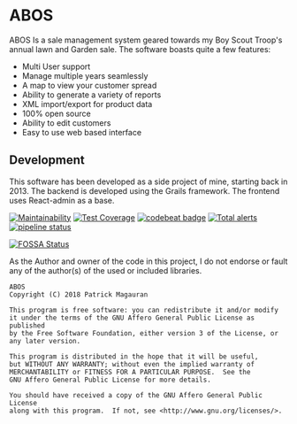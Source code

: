 ABOS
=======
ABOS Is a sale management system geared towards my Boy Scout Troop's annual lawn and Garden sale.
The software boasts quite a few features:
 - Multi User support
 - Manage multiple years seamlessly
 - A map to view your customer spread 
 - Ability to generate a variety of reports
 - XML import/export for product data
 - 100% open source
 - Ability to edit customers
 - Easy to use web based interface


Development
----------
This software has been developed as a side project of mine, starting back in 2013. The backend is developed using the Grails framework. The frontend uses React-admin as a base. 

[![Maintainability](https://api.codeclimate.com/v1/badges/67a4d939df59975d6afd/maintainability)](https://codeclimate.com/github/ABOS-Software/server/maintainability) [![Test Coverage](https://api.codeclimate.com/v1/badges/67a4d939df59975d6afd/test_coverage)](https://codeclimate.com/github/ABOS-Software/server/test_coverage) [![codebeat badge](https://codebeat.co/badges/f1b071c2-39af-4ddc-9d6c-9fe571a92482)](https://codebeat.co/projects/gitlab-com-abos-software-abos-server-master) [![Total alerts](https://img.shields.io/lgtm/alerts/g/ABOS-Software/server.svg?logo=lgtm&logoWidth=18)](https://lgtm.com/projects/g/ABOS-Software/server/alerts/) [![pipeline status](https://gitlab.com/ABOS-Software/abos-server/badges/master/pipeline.svg)](https://gitlab.com/ABOS-Software/abos-server/commits/master)

[![FOSSA Status](https://app.fossa.io/api/projects/git%2Bgitlab.com%2FABOS-Software%2Fabos-server.svg?type=large)](https://app.fossa.io/projects/git%2Bgitlab.com%2FABOS-Software%2Fabos-server?ref=badge_large)


As the Author and owner of the code in this project, I do not endorse or fault any of the author(s) of the used or included libraries.

    ABOS
    Copyright (C) 2018 Patrick Magauran
    
    This program is free software: you can redistribute it and/or modify
    it under the terms of the GNU Affero General Public License as published
    by the Free Software Foundation, either version 3 of the License, or
    any later version.
    
    This program is distributed in the hope that it will be useful,
    but WITHOUT ANY WARRANTY; without even the implied warranty of
    MERCHANTABILITY or FITNESS FOR A PARTICULAR PURPOSE.  See the
    GNU Affero General Public License for more details.
    
    You should have received a copy of the GNU Affero General Public License
    along with this program.  If not, see <http://www.gnu.org/licenses/>.

